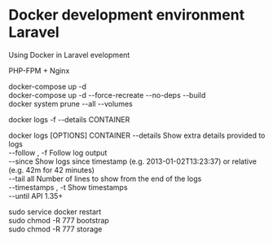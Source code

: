 # Docker development environment Laravel

Using Docker in Laravel evelopment


PHP-FPM + Nginx  

docker-compose up -d\
docker-compose up -d --force-recreate --no-deps --build\
docker system prune --all --volumes


docker logs -f --details CONTAINER

docker logs [OPTIONS] CONTAINER
--details				Show extra details provided to logs\
--follow , -f			Follow log output\
--since					Show logs since timestamp (e.g. 2013-01-02T13:23:37) or relative (e.g. 42m for 42 minutes)\
--tail	all				Number of lines to show from the end of the logs\
--timestamps , -t		Show timestamps\
--until					API 1.35+



sudo service docker restart\
sudo chmod -R 777 bootstrap\
sudo chmod -R 777 storage
